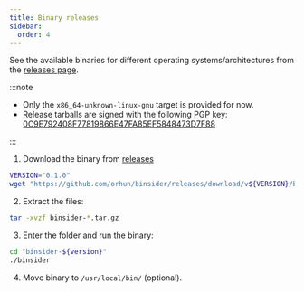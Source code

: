 ```yaml
---
title: Binary releases
sidebar:
  order: 4
---
```


See the available binaries for different operating systems/architectures from the [releases page](https://github.com/orhun/binsider/releases).

:::note

- Only the `x86_64-unknown-linux-gnu` target is provided for now.
- Release tarballs are signed with the following PGP key: [0C9E792408F77819866E47FA85EF5848473D7F88](https://keyserver.ubuntu.com/pks/lookup?search=0x85EF5848473D7F88&op=vindex)

:::

1. Download the binary from [releases](https://github.com/orhun/binsider/releases)

```bash
VERSION="0.1.0"
wget "https://github.com/orhun/binsider/releases/download/v${VERSION}/binsider-${VERSION}-x86_64-unknown-linux-gnu.tar.gz"
```

2. Extract the files:

```bash
tar -xvzf binsider-*.tar.gz
```

3. Enter the folder and run the binary:

```bash
cd "binsider-${version}"
./binsider
```

4. Move binary to `/usr/local/bin/` (optional).
